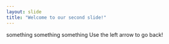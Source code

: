 ```yaml
---
layout: slide
title: "Welcome to our second slide!"
---
```

something something something
Use the left arrow to go back!
